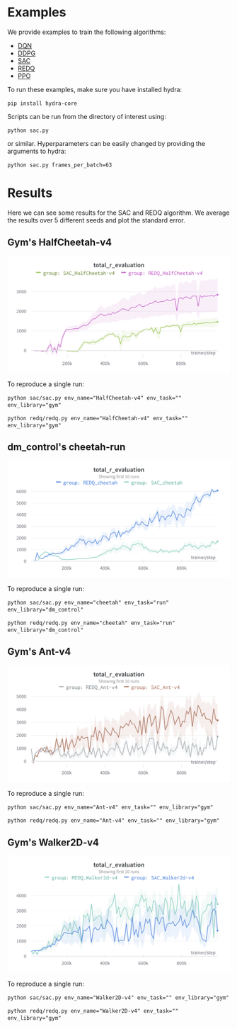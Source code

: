# Examples

We provide examples to train the following algorithms:
- [DQN](dqn/dqn.py)
- [DDPG](ddpg/ddpg.py)
- [SAC](sac/sac.py)
- [REDQ](redq/redq.py)
- [PPO](ppo/ppo_atari.py)

To run these examples, make sure you have installed hydra:
```
pip install hydra-core
```

Scripts can be run from the directory of interest using:
```
python sac.py
```
or similar. Hyperparameters can be easily changed by providing the arguments to hydra:
```
python sac.py frames_per_batch=63
```
# Results

Here we can see some results for the SAC and REDQ algorithm.
We average the results over 5 different seeds and plot the standard error.
## Gym's HalfCheetah-v4

<p align="center">
<img src="media/halfcheetah_chart.png" width="600px">
</p>
To reproduce a single run:

```
python sac/sac.py env_name="HalfCheetah-v4" env_task="" env_library="gym"
```

``` 
python redq/redq.py env_name="HalfCheetah-v4" env_task="" env_library="gym"
```


## dm_control's cheetah-run

<p align="center">
<img src="media/cheetah_chart.png" width="600px">
</p>
To reproduce a single run:

```
python sac/sac.py env_name="cheetah" env_task="run" env_library="dm_control"
```

``` 
python redq/redq.py env_name="cheetah" env_task="run" env_library="dm_control"
```

## Gym's Ant-v4

<p align="center">
<img src="media/ant_chart.png" width="600px">
</p>
To reproduce a single run:

```
python sac/sac.py env_name="Ant-v4" env_task="" env_library="gym"
```

``` 
python redq/redq.py env_name="Ant-v4" env_task="" env_library="gym"
```

## Gym's Walker2D-v4

<p align="center">
<img src="media/walker2d_chart.png" width="600px">
</p>
To reproduce a single run:

```
python sac/sac.py env_name="Walker2D-v4" env_task="" env_library="gym"
```

``` 
python redq/redq.py env_name="Walker2D-v4" env_task="" env_library="gym"
```
